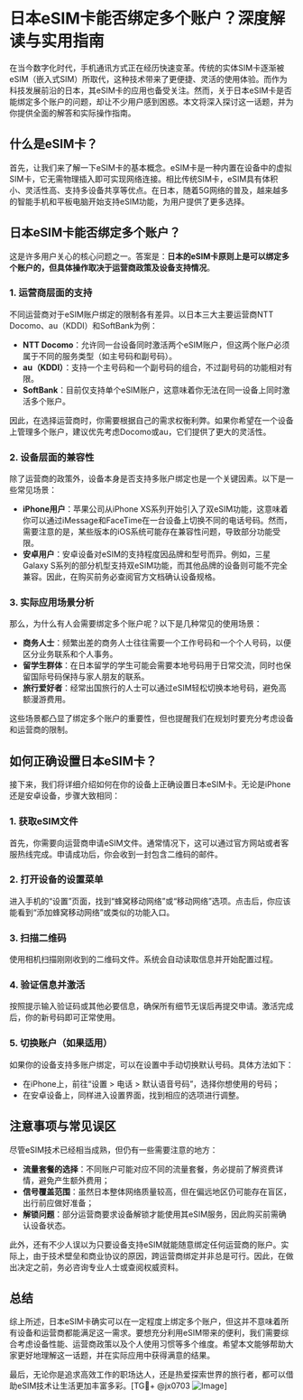 # 日本eSIM卡能否绑定多个账户？深度解读与实用指南

在当今数字化时代，手机通讯方式正在经历快速变革。传统的实体SIM卡逐渐被eSIM（嵌入式SIM）所取代，这种技术带来了更便捷、灵活的使用体验。而作为科技发展前沿的日本，其eSIM卡的应用也备受关注。然而，关于日本eSIM卡是否能绑定多个账户的问题，却让不少用户感到困惑。本文将深入探讨这一话题，并为你提供全面的解答和实际操作指南。

## 什么是eSIM卡？

首先，让我们来了解一下eSIM卡的基本概念。eSIM卡是一种内置在设备中的虚拟SIM卡，它无需物理插入即可实现网络连接。相比传统SIM卡，eSIM具有体积小、灵活性高、支持多设备共享等优点。在日本，随着5G网络的普及，越来越多的智能手机和平板电脑开始支持eSIM功能，为用户提供了更多选择。

## 日本eSIM卡能否绑定多个账户？

这是许多用户关心的核心问题之一。答案是：**日本的eSIM卡原则上是可以绑定多个账户的，但具体操作取决于运营商政策及设备支持情况**。

### 1. **运营商层面的支持**

不同运营商对于eSIM账户绑定的限制各有差异。以日本三大主要运营商NTT Docomo、au（KDDI）和SoftBank为例：

- **NTT Docomo**：允许同一台设备同时激活两个eSIM账户，但这两个账户必须属于不同的服务类型（如主号码和副号码）。
- **au（KDDI）**：支持一个主号码和一个副号码的组合，不过副号码的功能相对有限。
- **SoftBank**：目前仅支持单个eSIM账户，这意味着你无法在同一设备上同时激活多个账户。

因此，在选择运营商时，你需要根据自己的需求权衡利弊。如果你希望在一个设备上管理多个账户，建议优先考虑Docomo或au，它们提供了更大的灵活性。

### 2. **设备层面的兼容性**

除了运营商的政策外，设备本身是否支持多账户绑定也是一个关键因素。以下是一些常见场景：

- **iPhone用户**：苹果公司从iPhone XS系列开始引入了双eSIM功能，这意味着你可以通过iMessage和FaceTime在一台设备上切换不同的电话号码。然而，需要注意的是，某些版本的iOS系统可能存在兼容性问题，导致部分功能受限。
- **安卓用户**：安卓设备对eSIM的支持程度因品牌和型号而异。例如，三星Galaxy S系列的部分机型支持双eSIM功能，而其他品牌的设备则可能不完全兼容。因此，在购买前务必查阅官方文档确认设备规格。

### 3. **实际应用场景分析**

那么，为什么有人会需要绑定多个账户呢？以下是几种常见的使用场景：

- **商务人士**：频繁出差的商务人士往往需要一个工作号码和一个个人号码，以便区分业务联系和个人事务。
- **留学生群体**：在日本留学的学生可能会需要本地号码用于日常交流，同时也保留国际号码保持与家人朋友的联系。
- **旅行爱好者**：经常出国旅行的人士可以通过eSIM轻松切换本地号码，避免高额漫游费用。

这些场景都凸显了绑定多个账户的重要性，但也提醒我们在规划时要充分考虑设备和运营商的限制。

## 如何正确设置日本eSIM卡？

接下来，我们将详细介绍如何在你的设备上正确设置日本eSIM卡。无论是iPhone还是安卓设备，步骤大致相同：

### 1. **获取eSIM文件**

首先，你需要向运营商申请eSIM文件。通常情况下，这可以通过官方网站或者客服热线完成。申请成功后，你会收到一封包含二维码的邮件。

### 2. **打开设备的设置菜单**

进入手机的“设置”页面，找到“蜂窝移动网络”或“移动网络”选项。点击后，你应该能看到“添加蜂窝移动网络”或类似的功能入口。

### 3. **扫描二维码**

使用相机扫描刚刚收到的二维码文件。系统会自动读取信息并开始配置过程。

### 4. **验证信息并激活**

按照提示输入验证码或其他必要信息，确保所有细节无误后再提交申请。激活完成后，你的新号码即可正常使用。

### 5. **切换账户（如果适用）**

如果你的设备支持多账户绑定，可以在设置中手动切换默认号码。具体方法如下：

- 在iPhone上，前往“设置 > 电话 > 默认语音号码”，选择你想使用的号码；
- 在安卓设备上，同样进入设置界面，找到相应的选项进行调整。

## 注意事项与常见误区

尽管eSIM技术已经相当成熟，但仍有一些需要注意的地方：

- **流量套餐的选择**：不同账户可能对应不同的流量套餐，务必提前了解资费详情，避免产生额外费用；
- **信号覆盖范围**：虽然日本整体网络质量较高，但在偏远地区仍可能存在盲区，出行前应做好准备；
- **解锁问题**：部分运营商要求设备解锁才能使用其eSIM服务，因此购买前需确认设备状态。

此外，还有不少人误以为只要设备支持eSIM就能随意绑定任何运营商的账户。实际上，由于技术壁垒和商业协议的原因，跨运营商绑定并非总是可行。因此，在做出决定之前，务必咨询专业人士或查阅权威资料。

## 总结

综上所述，日本eSIM卡确实可以在一定程度上绑定多个账户，但这并不意味着所有设备和运营商都能满足这一需求。要想充分利用eSIM带来的便利，我们需要综合考虑设备性能、运营商政策以及个人使用习惯等多个维度。希望本文能够帮助大家更好地理解这一话题，并在实际应用中获得满意的结果。

最后，无论你是追求高效工作的职场达人，还是热爱探索世界的旅行者，都可以借助eSIM技术让生活更加丰富多彩。[TG💪+ @jx0703 ![Image](https://github.com/user-attachments/assets/dbca1d08-cadb-493c-b0ec-ad6f7a83f270)]